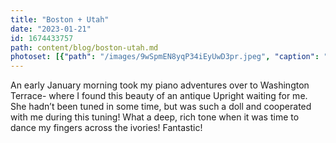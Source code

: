 ```yaml
---
title: "Boston + Utah"
date: "2023-01-21"
id: 1674433757
path: content/blog/boston-utah.md
photoset: [{"path": "/images/9wSpmEN8yqP34iEyUwD3pr.jpeg", "caption": "Early morning tuning in Odgen, UT", "thumbnail": "True"}, {"path": "/images/nwBrpck2CdkHbgjVr82eWB.jpeg", "caption": "", "thumbnail": "False"}]
---
```

An early January morning took my piano adventures over to Washington Terrace- where I found this beauty of an antique Upright waiting for me. She hadn’t been tuned in some time, but was such a doll and cooperated with me during this tuning! What a deep, rich tone when it was time to dance my fingers across the ivories! Fantastic!